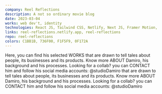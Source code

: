 ```yaml
---
company: Reel Reflections
description: A not so ordinary movie blog
date: 2023-03-04
works: web dev't, identity
technologies: React JS, Tailwind CSS, Netlify, Next JS, Framer Motion, NPM, Node JS
links: reel-reflections.netlify.app, reel-reflections
repo: reel-reflections
colors: C1BB1B, 736F00, F1F5F9, 0F172A
---
```


Here, you can find his selected <MdxButton href='/works'>WORKS</MdxButton> that are drawn to tell tales about people, its businesses and its products. Know more <MdxButton href='/about'>ABOUT</MdxButton> Damiro, his background and his processes. Looking for a collab? you can <MdxButton href='/contact'>CONTACT</MdxButton> him and follow his social media accounts: @studioDamiro that are drawn to tell tales about people, its businesses and its products. Know more <MdxButton href='/about'>ABOUT</MdxButton> Damiro, his background and his processes. Looking for a collab? you can <MdxButton href='/contact'>CONTACT</MdxButton> him and follow his social media accounts: @studioDamiro

